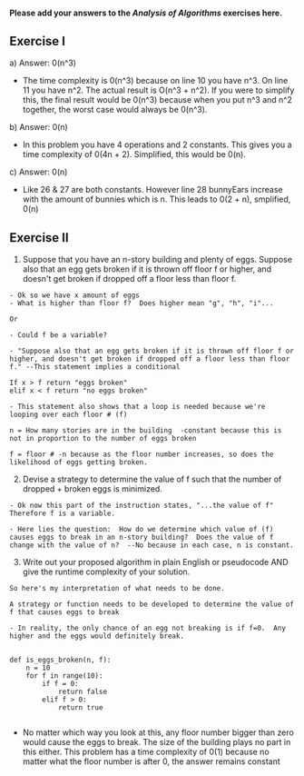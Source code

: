 #### Please add your answers to the ***Analysis of  Algorithms*** exercises here.

## Exercise I

a) Answer: 0(n^3)

- The time complexity is 0(n^3) because on line 10 you have n^3.  On line 11 you have n^2.  The actual result is O(n^3 + n^2).  If you were to simplify this, the final result would be 0(n^3) because when you put n^3 and n^2 together, the worst case would always be 0(n^3).


b) Answer: 0(n)

- In this problem you have 4 operations and 2 constants.  This gives you a time complexity of 0(4n + 2).  Simplified, this would be 0(n).


c) Answer: 0(n)

- Like 26 & 27 are both constants.  However line 28 bunnyEars increase with the amount of bunnies which is n.  This leads to 0(2 + n), smplified, 0(n)

## Exercise II

1. Suppose that you have an n-story building and plenty of eggs. Suppose also that an egg gets broken if it is thrown off floor f or higher, and doesn't get broken if dropped off a floor less than floor f. 

```
- Ok so we have x amount of eggs
- What is higher than floor f?  Does higher mean "g", "h", "i"... 

Or

- Could f be a variable? 

- "Suppose also that an egg gets broken if it is thrown off floor f or higher, and doesn't get broken if dropped off a floor less than floor f." --This statement implies a conditional

If x > f return "eggs broken"
elif x < f return "no eggs broken"

- This statement also shows that a loop is needed because we're looping over each floor # (f)

n = How many stories are in the building  -constant because this is not in proportion to the number of eggs broken

f = floor # -n because as the floor number increases, so does the likelihood of eggs getting broken. 

```

2. Devise a strategy to determine the value of f such that the number of dropped + broken eggs is minimized.

```
- Ok now this part of the instruction states, "...the value of f" Therefore f is a variable.

- Here lies the question:  How do we determine which value of (f) causes eggs to break in an n-story building?  Does the value of f change with the value of n?  --No because in each case, n is constant.

```

3. Write out your proposed algorithm in plain English or pseudocode AND give the runtime complexity of your solution.

```
So here's my interpretation of what needs to be done.

A strategy or function needs to be developed to determine the value of f that causes eggs to break

- In reality, the only chance of an egg not breaking is if f=0.  Any higher and the eggs would definitely break. 


def is_eggs_broken(n, f):
    n = 10
    for f in range(10):
        if f = 0:
            return false
        elif f > 0:
            return true


 ```     
 - No matter which way you look at this, any floor number bigger than zero would cause the eggs to break.  The size of the building plays no part in this either.  This problem has a time complexity of 0(1) because no matter what the floor number is after 0, the answer remains constant




